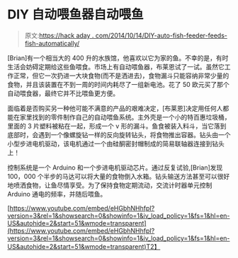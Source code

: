 # DIY 自动喂鱼器自动喂鱼

> 原文:[https://hack aday . com/2014/10/14/DIY-auto-fish-feeder-feeds-fish-automatically/](https://hackaday.com/2014/10/14/diy-auto-fish-feeder-feeds-fish-automatically/)

[Brian]有一个相当大的 400 升的水族馆，他喜欢以它为家的鱼。不幸的是，有时生活会妨碍定期给这些鱼喂食。市场上有自动喂鱼器，布莱恩试了一试。虽然它工作正常，但它一次扔进一大块食物(而不是洒进去)，食物漏斗只能容纳非常少量的食物，并且该装置在不到一周的时间内耗尽了一组新电池。花了 50 欧元买了那个自动喂食器，最终它并不比喂鱼更方便。

面临着是否购买另一种他可能不满意的产品的艰难决定，[布莱恩]决定用任何人都能在家里找到的零件制作自己的自动喂鱼系统。主外壳是一个小的特百惠垃圾桶，里面的 3 片塑料被粘在一起，形成一个 v 形的漏斗。鱼食被装入料斗，当它落到底部时，会遇到一个像螺旋钻一样的反向旋转钻头，将食物推出容器。钻头由一个小型步进电机驱动，该电机通过一个由硅酮密封帽制成的简易联轴器连接到钻头上！

控制系统是一个 Arduino 和一个步进电机驱动芯片。通过反复试验,[Brian]发现 100，000 个半步的马达可以将大量的食物倒入水箱。钻头输送方法甚至可以很好地喷洒食物，让鱼尽情享受。为了保持食物定期流动，交流计时器单元控制 Arduino 通电的频率，并随后喂鱼。

[https://www.youtube.com/embed/eHGbhNHhfpI?version=3&rel=1&showsearch=0&showinfo=1&iv_load_policy=1&fs=1&hl=en-US&autohide=2&start=51&wmode=transparent](https://www.youtube.com/embed/eHGbhNHhfpI?version=3&rel=1&showsearch=0&showinfo=1&iv_load_policy=1&fs=1&hl=en-US&autohide=2&start=51&wmode=transparent)T2】